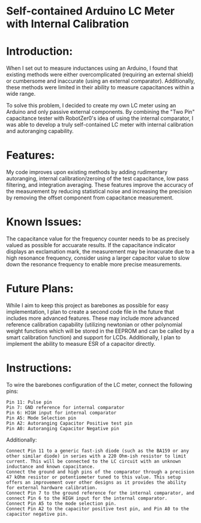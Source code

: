 # Self-contained Arduino LC Meter with Internal Calibration  

# Introduction:
When I set out to measure inductances using an Arduino, I found that existing methods were either overcomplicated (requiring an external shield) or cumbersome and inaccurate (using an external comparator). Additionally, these methods were limited in their ability to measure capacitances within a wide range.

To solve this problem, I decided to create my own LC meter using an Arduino and only passive external components. By combining the "Two Pin" capacitance tester with RobotZer0's idea of using the internal comparator, I was able to develop a truly self-contained LC meter with internal calibration and autoranging capability.

# Features:
My code improves upon existing methods by adding rudimentary autoranging, internal calibration/zeroing of the test capacitance, low pass filtering, and integration averaging. These features improve the accuracy of the measurement by reducing statistical noise and increasing the precision by removing the offset component from capacitance measurement.

# Known Issues: 
The capacitance value for the frequency counter needs to be as precisely valued as possible for accuarate results. If the capacitance indicator displays an exclamation mark, the measurement may be innacurate due to a high resonance frequency, consider using a larger capacitor value to slow down the resonance frequency to enable more precise measurements.

# Future Plans:
While I aim to keep this project as barebones as possible for easy implementation, I plan to create a second code file in the future that includes more advanced features. These may include more advanced reference calibration capability (utilizing newtonian or other polynomial weight functions which will be stored in the EEPROM and can be called by a smart calibration function) and support for LCDs. Additionally, I plan to implement the ability to measure ESR of a capacitor directly.

# Instructions:
To wire the barebones configuration of the LC meter, connect the following pins:

    Pin 11: Pulse pin
    Pin 7: GND reference for internal comparator
    Pin 6: HIGH input for internal comparator
    Pin A5: Mode Selection pin
    Pin A2: Autoranging Capacitor Positive test pin
    Pin A0: Autoranging Capacitor Negative pin

Additionally:

    Connect Pin 11 to a generic fast-ish diode (such as the BA159 or any other similar diode) in series with a 220 Ohm-ish resistor to limit current. This will be connected to the LC circuit with an unknown inductance and known capacitance.
    Connect the ground and high pins of the comparator through a precision 47 kOhm resistor or potentiometer tuned to this value. This setup offers an improvement over other designs as it provides the ability for external hardware calibration.
    Connect Pin 7 to the ground reference for the internal comparator, and connect Pin 6 to the HIGH input for the internal comparator.
    Connect Pin A5 to the mode selection pin.
    Connect Pin A2 to the capacitor positive test pin, and Pin A0 to the capacitor negative pin.

